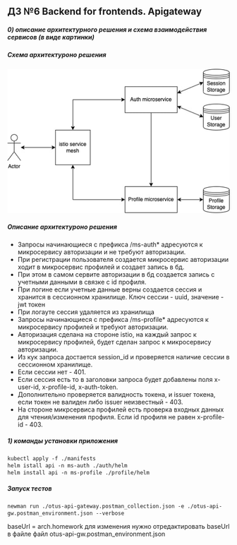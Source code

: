 ## ДЗ №6 Backend for frontends. Apigateway
##### 0) описание архитектурного решения и схема взаимодействия сервисов (в виде картинки)
##### Схема архитектуроно решения 
![api-gateway-diagram.jpg](api-gateway-diagram.jpg)

##### Описание архитектуроно решения 
* Запросы начинающиеся с префикса /ms-auth* адресуются к микросервису авторизации и не требуют авторизации. 
* При регистрации пользователя создается микросервис авторизации ходит в микросервис профилей и создает запись в бд. 
* При этом в самом сервите авторизации в бд создается запись с учетными данными в связке с id профиля. 
* При логине если учетные данные верны создается сессия и хранится в сессионном хранилище. Ключ сессии - uuid, значение - jwt токен
* При логауте сессия удаляется из хранилища
* Запросы начинающиеся с префикса /ms-profile* адресуются к микросервису профилей и требуют авторизации. 
* Авторизация сделана на стороне istio, на каждый запрос к микросервису профилей, будет сделан запрос к микросервису авторизации. 
* Из кук запроса достается session_id и проверяется наличие сессии в сессионном хранилище. 
* Если сессии нет - 401. 
* Если сессия есть то в заголовки запроса будет добавлены поля x-user-id, x-profile-id, x-auth-token. 
* Дополнительно проверяется валидность токена, и issuer токена, если токен не валиден либо issuer неизвестный - 403. 
* На стороне микрсервиса профилей есть проверка входных данных для чтения/изменения профиля. Если id профиля не равен x-profile-id - 403.

##### 1) команды установки приложения
```
kubectl apply -f ./manifests
helm istall api -n ms-auth ./auth/helm
helm install api -n ms-profile ./profile/helm
```

##### Запуск тестов
```
newman run ./otus-api-gateway.postman_collection.json -e ./otus-api-gw.postman_environment.json --verbose
```
baseUrl = arch.homework для изменения нужно отредактировать baseUrl в файле файл otus-api-gw.postman_environment.json





